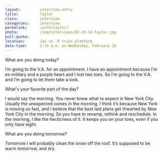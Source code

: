 ```yaml
---
layout:         interview_entry
title:          Taylor
class:          interview
categories:     interview
permalink:      /with/taylor/
photo:          /img/interviews/02-19-14-taylor.jpg
pull-quote:
location:       Jay st. R train platform
date-time:      1:14 p.m. on Wednesday, February 19
---
```

<p class="question">What are you doing today?</p>
<p>I’m going to the V.A. for an appointment. I have an appointment because I’m ex-military and a purple heart and I lost two toes. So I’m going to the V.A. and I’m going to let them take a look. </p>

<p class="question">What's your favorite part of the day?</p>
<p>I would say the morning. You never know what to expect in New York City. Usually the unexpected comes in the morning. I think it’s because New York is moving so fast, and I believe that the best laid plans get thwarted by New York City in the morning. So you have to revamp, rethink and reschedule. In the morning, I like the hecticness of it. It keeps you on your toes, even if you only have eight.</p>

<p class="question">What are you doing tomorrow?</p>
<p>Tomorrow I will probably clean the snow off the roof. It’s supposed to be warm tomorrow, and dry.</p>

